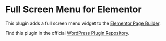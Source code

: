 # Full Screen Menu for Elementor

This plugin adds a full screen menu widget to the [Elementor Page Builder](https://github.com/pojome/elementor).

Find this plugin in the official [WordPress Plugin Repository](https://wordpress.org/plugins/full-screen-menu-for-elementor/).
